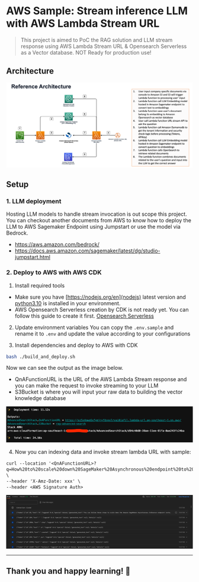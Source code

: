   

# AWS Sample: Stream inference LLM with AWS Lambda Stream URL

  

> This project is aimed to PoC the RAG solution and LLM stream response using AWS Lambda Stream URL & Opensearch Serverless as a Vector database. NOT Ready for production use!

## Architecture

![Reference Architecture](assets/arch.png)

## Setup

### 1. LLM deployment
Hosting LLM models to handle stream invocation is out scope this project. You can checkout another documents from AWS to know how to deploy the LLM to AWS Sagemaker Endpoint using Jumpstart or use the model via Bedrock.

- https://aws.amazon.com/bedrock/
- https://docs.aws.amazon.com/sagemaker/latest/dg/studio-jumpstart.html

### 2. Deploy to AWS with AWS CDK

 1. Install required tools
- Make sure you have [https://nodejs.org/en](nodejs) latest version and [python3.10](https://www.python.org/downloads/) is installed in your environment.
- AWS Opensearch Serverless creation by CDK is not ready yet. You can follow this guide to create it first. [Opensearch Serverless](https://docs.aws.amazon.com/opensearch-service/latest/developerguide/serverless-getting-started.html)
 2. Update environment variables
You can copy the `.env.sample` and rename it to `.env` and update the value according to your configurations

 3. Install dependencies and deploy to AWS with CDK
```bash
bash ./build_and_deploy.sh
```

Now we can see the output as the image below.
- QnAFunctionURL is the URL of the AWS Lambda Stream response and you can make the request to invoke streaming to your LLM
- S3Bucket is where you will input your raw data to building the vector knowledge database

![Reference Architecture](assets/output.png)

 4. Now you can indexing data and invoke stream lambda URL with sample:

```curl
curl --location '<QnAFunctionURL>?q=How%20to%20scale%20down%20SageMaker%20Asynchronous%20endpoint%20to%20zero%3F' \
--header 'X-Amz-Date: xxx' \
--header <AWS Signature Auth>
```

![API Output](assets/api_output.png)


---

## Thank you and happy learning! :rocket:
